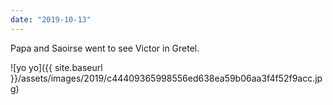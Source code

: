 ```yaml
---
date: "2019-10-13"
---
```


Papa and Saoirse went to see Victor in Gretel.

![yo yo]({{ site.baseurl }}/assets/images/2019/c44409365998556ed638ea59b06aa3f4f52f9acc.jpg)
